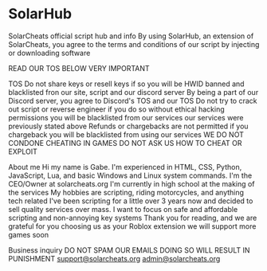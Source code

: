 # SolarHub
SolarCheats official script hub and info
By using SolarHub, an extension of SolarCheats, you agree to the terms and conditions of our script by injecting or downloading software

READ OUR TOS BELOW VERY IMPORTANT

TOS
Do not share keys or resell keys if so you will be HWID banned and blacklisted fron our site, script and our discord server
By being a part of our Discord server, you agree to Discord's TOS and our TOS 
Do not try to crack out script or reverse engineer if you do so without ethical hacking permissions you will be blacklisted from our services our services were previously stated above
Refunds or chargebacks are not permitted if you chargeback you will be blacklisted from using our services
WE DO NOT CONDONE CHEATING IN GAMES DO NOT ASK US HOW TO CHEAT OR EXPLOIT

About me
Hi my name is Gabe. I'm experienced in HTML, CSS, Python, JavaScript, Lua, and basic Windows and Linux system commands.
I'm the CEO/Owner at solarcheats.org I'm currently in high school at the making of the services
My hobbies are scripting, riding motorcycles, and anything tech related
I've been scripting for a little over 3 years now and decided to sell quality services over mass. I want to focus on safe and affordable scripting and non-annoying key systems
Thank you for reading, and we are grateful for you choosing us as your Roblox extension we will support more games soon

Business inquiry
DO NOT SPAM OUR EMAILS DOING SO WILL RESULT IN PUNISHMENT
support@solarcheats.org
admin@solarcheats.org

